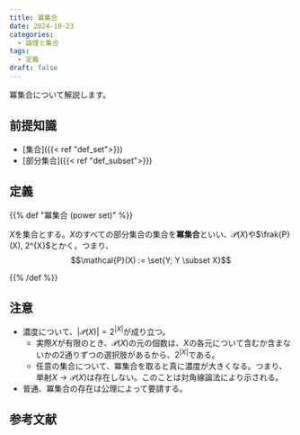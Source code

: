 ```yaml
---
title: 冪集合
date: 2024-10-23
categories:
  - 論理と集合
tags:
  - 定義
draft: false
---
```


冪集合について解説します。

<!--more-->

## 前提知識

- [集合]({{< ref "def_set">}})
- [部分集合]({{< ref "def_subset">}})

## 定義

{{% def "冪集合 (power set)" %}}

$X$を集合とする。$X$のすべての部分集合の集合を**冪集合**といい、$\mathcal{P}(X)$や$\frak{P}(X), 2^{X}$とかく。つまり、
$$\mathcal{P}(X) := \set{Y; Y \subset X}$$

{{% /def %}}

## 注意

- 濃度について、$|\mathcal{P}(X)| = 2^{|X|}$が成り立つ。
  - 実際$X$が有限のとき、$\mathcal{P}(X)$の元の個数は、$X$の各元について含むか含まないかの2通りずつの選択肢があるから、$2^{|X|}$である。
  - 任意の集合について、冪集合を取ると真に濃度が大きくなる。つまり、単射$X \to \mathcal{P}(X)$は存在しない。このことは対角線論法により示される。
- 普通、冪集合の存在は公理によって要請する。

## 参考文献
